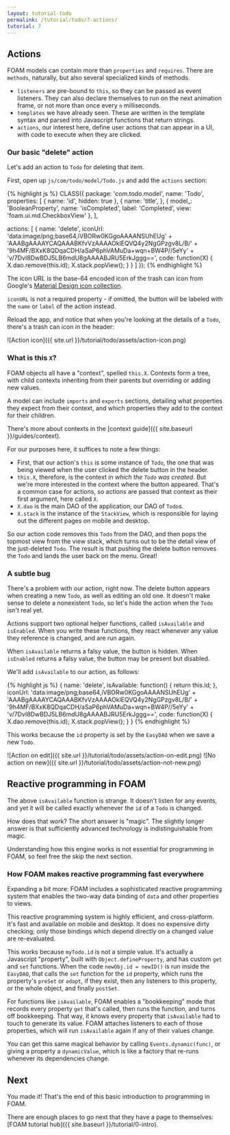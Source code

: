 ```yaml
---
layout: tutorial-todo
permalink: /tutorial/todo/7-actions/
tutorial: 7
---
```


## Actions

FOAM models can contain more than `properties` and `requires`. There are
`methods`, naturally, but also several specialized kinds of methods.

- `listeners` are pre-bound to `this`, so they can be passed as event listeners.
  They can also declare themselves to run on the next animation frame, or not
  more than once every `n` milliseconds.
- `templates` we have already seen. These are written in the template syntax and
  parsed into Javascript functions that return strings.
- `actions`, our interest here, define user actions that can appear in a UI,
  with code to execute when they are clicked.


### Our basic "delete" action

Let's add an action to `Todo` for deleting that item.

First, open up `js/com/todo/model/Todo.js` and add the `actions` section:

{% highlight js %}
CLASS({
  package: 'com.todo.model',
  name: 'Todo',
  properties: [
    {
      name: 'id',
      hidden: true
    },
    {
      name: 'title',
    },
    {
      model_: 'BooleanProperty',
      name: 'isCompleted',
      label: 'Completed',
      view: 'foam.ui.md.CheckboxView'
    },
  ],

  actions: [
    {
      name: 'delete',
      iconUrl: 'data:image/png;base64,iVBORw0KGgoAAAANSUhEUg' +
          'AAABgAAAAYCAQAAABKfvVzAAAAOklEQVQ4y2NgGPzgv8L/B/' +
          '9h4MF/BXxK8QDqaCDH/aSaP6phVAMuDa+wqn+BW4P//5eYy' +
          'v/7DvI8DwBDJ5LB6mdU8gAAAABJRU5ErkJggg==',
      code: function(X) {
        X.dao.remove(this.id);
        X.stack.popView();
      }
    }
  ]
});
{% endhighlight %}

The icon URL is the base-64 encoded icon of the trash can icon from Google's
[Material Design icon collection](https://google.github.io/material-design-icons/).

`iconURL` is not a required property - if omitted, the button will be labeled
with the `name` or `label` of the action instead.

Reload the app, and notice that when you're looking at the details of a `Todo`,
there's a trash can icon in the header:

![Action icon]({{ site.url }}/tutorial/todo/assets/action-icon.png)

### What is this `X`?

FOAM objects all have a "context", spelled `this.X`. Contexts form a tree, with
child contexts inheriting from their parents but overriding or adding new
values.

A model can include `imports` and `exports` sections, detailing what properties
they expect from their context, and which properties they add to the context for
their children.

There's more about contexts in the [context guide]({{ site.baseurl }}/guides/context).

For our purposes here, it suffices to note a few things:

- First, that our action's `this` is some instance of `Todo`, the one that was
  being viewed when the user clicked the delete button in the header.
- `this.X`, therefore, is the context *in which the `Todo` was created*. But
  we're more interested in the context where the button appeared. That's a
  common case for actions, so actions are passed that context as their first
  argument, here called `X`.
- `X.dao` is the main DAO of the application, our DAO of `Todo`s.
- `X.stack` is the instance of the `StackView`, which is responsible for laying
  out the different pages on mobile and desktop.

So our action code removes this `Todo` from the DAO, and then pops the
topmost view from the view stack, which turns out to be the detail view of the
just-deleted `Todo`. The result is that pushing the delete button removes the
`Todo` and lands the user back on the menu. Great!

### A subtle bug

There's a problem with our action, right now. The delete button appears when
creating a new `Todo`, as well as editing an old one. It doesn't make sense to
delete a nonexistent `Todo`, so let's hide the action when the `Todo` isn't real
yet.

Actions support two optional helper functions, called `isAvailable` and
`isEnabled`. When you write these functions, they react whenever any value they
reference is changed, and are run again.

When `isAvailable` returns a falsy value, the button is hidden. When `isEnabled`
returns a falsy value, the button may be present but disabled.

We'll add `isAvailable` to our action, as follows:

{% highlight js %}
{
  name: 'delete',
  isAvailable: function() { return this.id; },
  iconUrl: 'data:image/png;base64,iVBORw0KGgoAAAANSUhEUg' +
      'AAABgAAAAYCAQAAABKfvVzAAAAOklEQVQ4y2NgGPzgv8L/B/' +
      '9h4MF/BXxK8QDqaCDH/aSaP6phVAMuDa+wqn+BW4P//5eYy' +
      'v/7DvI8DwBDJ5LB6mdU8gAAAABJRU5ErkJggg==',
  code: function(X) {
    X.dao.remove(this.id);
    X.stack.popView();
  }
}
{% endhighlight %}

This works because the `id` property is set by the `EasyDAO` when we save a new
`Todo`.


![Action on edit]({{ site.url }}/tutorial/todo/assets/action-on-edit.png)
![No action on new]({{ site.url }}/tutorial/todo/assets/action-not-new.png)

## Reactive programming in FOAM

The above `isAvailable` function is strange. It doesn't listen for any events,
and yet it will be called exactly whenever the `id` of a `Todo` is changed.

How does that work? The short answer is "magic". The slightly longer answer is
that sufficiently advanced technology is indistinguishable from magic.

Understanding how this engine works is not essential for programming in FOAM, so
feel free the skip the next section.

### How FOAM makes reactive programming fast everywhere

Expanding a bit more: FOAM includes a sophisticated reactive programming system
that enables the two-way data binding of `data` and other properties to views.

This reactive programming system is highly efficient, and cross-platform. It's
fast and available on mobile and desktop. It does no expensive dirty checking;
only those bindings which depend directly on a changed value are re-evaluated.

This works because `myTodo.id` is not a simple value. It's actually a Javascript
"property", built with `Object.defineProperty`, and has custom `get` and `set`
functions. When the code `newObj.id = newID()` is run inside the `EasyDAO`, that
calls the `set` function for the `id` property, which runs the property's
`preSet` or `adapt`, if they exist, then any listeners to this property, or the
whole object, and finally `postSet`.

For functions like `isAvailable`, FOAM enables a "bookkeeping" mode that records
every property `get` that's called, then runs the function, and turns off
bookkeeping. That way, it knows every property that `isAvailable` had to touch
to generate its value. FOAM attaches listeners to each of those properties,
which will run `isAvailable` again if any of their values change.

You can get this same magical behavior by calling `Events.dynamic(func)`, or
giving a property a `dynamicValue`, which is like a factory that re-runs
whenever its dependencies change.

## Next

You made it! That's the end of this basic introduction to programming in FOAM.

There are enough places to go next that they have a page to themselves:
[FOAM tutorial hub]({{ site.baseurl }}/tutorial/0-intro).

